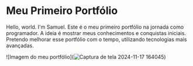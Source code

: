 # Meu Primeiro Portfólio

Hello, world. I'm Samuel. Este é o meu primeiro portfólio na jornada como programador. A ideia é mostrar meus conhecimentos e conquistas iniciais. Pretendo melhorar esse portfólio com o tempo, utilizando tecnologias mais avançadas.

![Imagem do meu portfólio](![Captura de tela 2024-11-17 164045](https://github.com/user-attachments/assets/3e2188f6-f30d-4df5-ae20-5c1f4ac60b55))
